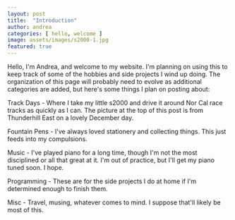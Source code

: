 ```yaml
---
layout: post
title:  "Introduction"
author: andrea
categories: [ hello, welcome ]
image: assets/images/s2000-1.jpg
featured: true
---
```


Hello, I'm Andrea, and welcome to my website. I'm planning on using this to keep track of some of the hobbies and side projects I wind up doing. The organization of this page will probably need to evolve as additional categories are added, but here's some things I plan on posting about:

Track Days - Where I take my little s2000 and drive it around Nor Cal race tracks as quickly as I can. The picture at the top of this post is from Thunderhill East on a lovely December day.

Fountain Pens - I've always loved stationery and collecting things. This just feeds into my compulsions.

Music - I've played piano for a long time, though I'm not the most disciplined or all that great at it. I'm out of practice, but I'll get my piano tuned soon. I hope.

Programming - These are for the side projects I do at home if I'm determined enough to finish them.

Misc - Travel, musing, whatever comes to mind. I suppose that'll likely be most of this.

```
